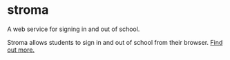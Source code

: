 stroma
======

A web service for signing in and out of school.

Stroma allows students to sign in and out of school from their browser. <a href="http://gillyandgesoff.tk" target="_newtab">Find out more.</a>
